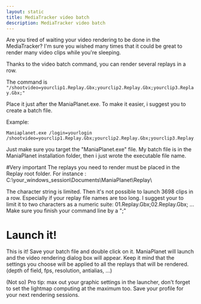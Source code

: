 ```yaml
---
layout: static
title: MediaTracker video batch
description: MediaTracker video batch
---
```


Are you tired of waiting your video rendering to be done in the MediaTracker? I'm sure you wished many times that it could be great to render many video clips while you're sleeping.

Thanks to the video batch command, you can render several replays in a row.

The command is `"/shootvideo=yourclip1.Replay.Gbx;yourclip2.Replay.Gbx;yourclip3.Replay.Gbx;"`

Place it just after the ManiaPlanet.exe. To make it easier, i suggest you to create a batch file.

Example:

	Maniaplanet.exe /login=yourlogin /shootvideo=yourclip1.Replay.Gbx;yourclip2.Replay.Gbx;yourclip3.Replay.Gbx;


Just make sure you target the "ManiaPlanet.exe" file. My batch file is in the ManiaPlanet installation folder, then i just wrote the executable file name.

#Very important
The replays you need to render must be placed in the Replay root folder. For instance : C:\your_windows_session\Documents\ManiaPlanet\Replay\

The character string is limited. Then it's not possible to launch 3698 clips in a row. Especially if your replay file names are too long. I suggest your to limit it to two characters as a numeric suite: 01.Replay.Gbx;02.Replay.Gbx; ...
Make sure you finish your command line by a ";"

# Launch it!

This is it! Save your batch file and double click on it. ManiaPlanet will launch and the video rendering dialog box will appear. Keep it mind that the settings you choose will be applied to all the replays that will be rendered. (depth of field, fps, resolution, antialias, ...)

(Not so) Pro tip: max out your graphic settings in the launcher, don't forget to set the lightmap computing at the maximum too. Save your profile for your next rendering sessions.
